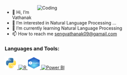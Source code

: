 
<img align="right" alt="Coding" width = "400" src="https://media.giphy.com/media/2IudUHdI075HL02Pkk/giphy.gif">

- 👋 Hi, I’m Vathanak
- 👀 I’m interested in Natural Language Processing ...
- 🌱 I’m currently learning Natural Language Processing
- 📫 How to reach me sengvathanak09@gamail.com


<h3 align="left">Languages and Tools:</h3>
<p align="left"> 
  <a href="https://www.python.org" target="_blank" rel="noreferrer"> 
    <img src="https://raw.githubusercontent.com/devicons/devicon/master/icons/python/python-original.svg" alt="python" width="40" height="40"/> 
  </a> 
  <a href="https://www.r-project.org/" target="_blank" rel="noreferrer"> 
    <img src="https://www.r-project.org/Rlogo.png" alt="R" width="40" height="40"/> 
  </a> 
  <a href="https://posit.co/products/open-source/rstudio/" target="_blank" rel="noreferrer"> 
    <img src="https://raw.githubusercontent.com/rstudio/hex-stickers/master/PNG/RStudio.png" alt="RStudio" width="40" height="40"/> 
  </a> 
  <a href="https://powerbi.microsoft.com/" target="_blank" rel="noreferrer"> 
    <img src="https://www.vectorlogo.zone/logos/microsoft_powerbi/microsoft_powerbi-icon.svg" alt="Power BI" width="40" height="40"/> 
  </a>
</p>

